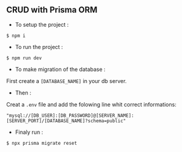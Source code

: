 ## CRUD with Prisma ORM

- To setup the project :

```shell
$ npm i
````

- To run the project :

```shell
$ npm run dev
````

- To make migration of the database :

First create a `[DATABASE_NAME]` in your db server.

- Then :

Creat a `.env` file and add the folowing line whit correct informations:

`"mysql://[DB_USER]:[DB_PASSWORD]@[SERVER_NAME]:[SERVER_PORT]/[DATABASE_NAME]?schema=public"`

- Finaly run :

```shell
$ npx prisma migrate reset
```